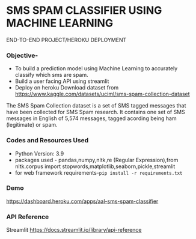 # SMS SPAM CLASSIFIER USING MACHINE LEARNING
END-TO-END PROJECT/HEROKU DEPLOYMENT

### Objective-
- To build a prediction model using Machine Learning to accurately classify which sms are spam.
- Build a user facing API using streamlit
- Deploy on heroku
Download dataset from https://www.kaggle.com/datasets/uciml/sms-spam-collection-dataset

The SMS Spam Collection dataset is a set of SMS tagged messages that have been collected for SMS Spam research. It contains one set of SMS messages in English of 5,574 messages, tagged acording being ham (legitimate) or spam.



### Codes and Resources Used
- Python Version: 3.9
- packages used - pandas,numpy,nltk,re (Regular Expression),from nltk.corpus import stopwords,matplotlib,seaborn,pickle,streamlit
- for web framework requirements-```pip install -r requirements.txt```


### Demo

https://dashboard.heroku.com/apps/aal-sms-spam-classifier


### API Reference

Streamlit https://docs.streamlit.io/library/api-reference
